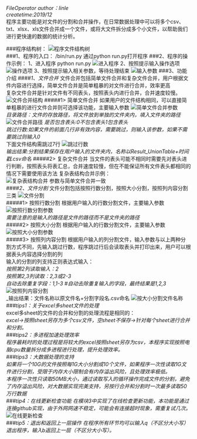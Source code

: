 *FileOperator*
_author：linle_  
_createtime:2019/12_  
程序主要功能是对文件的分割和合并操作，在日常数据处理中可以将多个csv、txt、xlsx、xls文件合并成一个文件，或将大文件拆分成多个小文件，以帮助我们进行更快速的数据的统计分析。

###程序结构树：
![程序文件结构树](img/程序结构图.png)  
###1、程序的入口：
/bin/run.py 通过python run.py打开程序
###2、程序的操作示例：
1、进入程序 python run.py
![进入程序](img/1、进入程序.png)
2、按照提示输入操作选项
![操作选项](img/2、输入操作选项.png)
3、按照提示输入相关参数，等待处理结束
![输入参数](img/3、输入参数.png)
###3、功能介绍
####*1、文件合并*
文件合并包括简单文件合并和复杂文件合并，用户根据文件内容进行选择，简单文件合并是简单粗暴的对文件进行合并，效率更高  
复杂文件合并是针对文件有不同表头，按照表头内进行合并，合并速度较慢。
![文件合并结构](img/文件合并结构.png)
#####1> 简单文件合并
如果用户的文件结构相同，可以直接简单粗暴的进行文件合并则可选择该功能，主要输入参数
![简单文件合并参数](img/简单文件合并参数.png)  
_目录路径：文件的存放路径，将文件放到单独的文件夹内，填入文件夹的路径_  
![文件合并路径](img/文件合并路径.png) 
_是否包含表头:0不包含表头1包含表头_  
_跳过行数:如果文件的前面几行非有效内容，需要跳过，则输入该参数，如果不需要跳过则输入0_  
下面文件结构需跳过7行
![跳过行数](img/跳过行数.png)  
_输出结果:分割结果保存在用户输入的文件夹内，名称以Result_UnionTable+时间戳.csv命名_
#####2> 复杂文件合并
当文件的表头可能不相同时需要先对表头进行判断，按照表头将表汇总，合并速度较慢，但在不能保证所有文件表头都相同的情况下需要使用该方法
复杂表结构合并示例：  
![复杂表结构合并](img/复杂表结构合并.png) 
参数与简单文件合并一致  
####*2、文件分割*
文件分割包括按照行数分割，按照大小分割，按照列内容分割三类
![文件分割](img/文件分割.png)   
#####1> 按照行数分割
根据用户输入的行数分割文件，主要输入参数
![按照行数分割参数](img/按照行数分割参数.png)  
_需要注意的是输入的路径是文件的路径而不是文件夹的路径_  
#####2> 按照大小分割
根据用户输入的行数分割文件，主要输入参数
![按照大小分割参数](img/按照大小分割参数.png)   
#####3> 按照列内容分割
根据用户输入的列分割文件，输入参数与以上两种分割方式不同，先输入跳过行数，程序跳过行后会读取表头并打印出来，用户可以根据表头内容选择分割的列   
输入的分割的列支持正则表达式输入：  
_按照第2列读取输入：2_  
_按照第2,3列读取：2,3或2-3_  
_自动去除重复字段：1,1-3 #自动去除重复输入的字段，最终结果是1,2,3_  
![按照列内容分割](img/按照列内容分割.png)  
_输出结果：文件名称以原文件名+分割字段名.csv命名
![按大小分割文件名称](img/按大小分割文件名称.png)  
###*tips1：关于excel多sheet文件的处理*  
excel多sheet的文件的合并和分割的处理流程是相同的：  
_excel->按照sheet另存为多个csv文件，空sheet不保存->针对每个sheet进行合并和分割。_  
###*tips2：多进程加速处理效率*  
_程序最耗时的处理过程是将较大的excel按照sheet另存为csv，本程序实现按照电脑cpu数量拆分成多进程进行处理，提升处理效率。_  
###*tips3：大数据处理的支持*  
_如果将一个10G的文件按照每1G大小分割成10个文件，如果程序一次性读取1G文件进行分割，受限于内存大小限制会有内存溢出风险，且处理效率极低。_  
_本程序一次性只读取50MB大小，通过读取写入的循环操作完成文件的分割，避免了内存溢出风险，对大数据实现完美支持，另按行合并和分割时一次最多读取50万行数据_  
###*tip4：在线更新检查功能*
_在模块3中实现了在线检查更新功能，本功能是通过连接github实现，由于外网网速不稳定，可能会有连接超时现象，需重复试几次。_  
![在线更新检查](img/在线更新检查.png)  
###*tip5：退出和返回上一层操作*
_在程序所有环节均可以输入q（不区分大小写）退出程序，输入b返回上一层（不区分大小写）。_  

